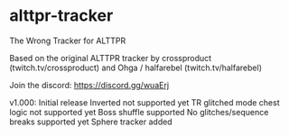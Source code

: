 # alttpr-tracker
The Wrong Tracker for ALTTPR

Based on the original ALTTPR tracker
by crossproduct (twitch.tv/crossproduct)
and Ohga / halfarebel (twitch.tv/halfarebel)

Join the discord: https://discord.gg/wuaErj

v1.000: Initial release
Inverted not supported yet
TR glitched mode chest logic not supported yet
Boss shuffle supported
No glitches/sequence breaks supported yet
Sphere tracker added

